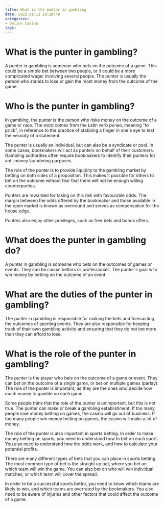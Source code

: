 ```yaml
---
title: What is the punter in gambling
date: 2022-11-11 10:29:49
categories:
- Online Casino
tags:
---
```



#  What is the punter in gambling?

A punter in gambling is someone who bets on the outcome of a game. This could be a simple bet between two people, or it could be a more complicated wager involving several people. The punter is usually the person who stands to lose or gain the most money from the outcome of the game.

#  Who is the punter in gambling?

In gambling, the punter is the person who risks money on the outcome of a game or race. The word comes from the Latin verb puneo, meaning "to prick", in reference to the practice of stabbing a finger in one's eye to test the veracity of a statement.

The punter is usually an individual, but can also be a syndicate or pool. In some cases, bookmakers will act as punters on behalf of their customers. Gambling authorities often require bookmakers to identify their punters for anti-money laundering purposes.

The role of the punter is to provide liquidity to the gambling market by betting on both sides of a proposition. This makes it possible for others to bet on the outcome without fear that there will not be enough willing counterparties.

Punters are rewarded for taking on this risk with favourable odds. The margin between the odds offered by the bookmaker and those available in the open market is known as overround and serves as compensation for the house edge.

Punters also enjoy other privileges, such as free bets and bonus offers.

#  What does the punter in gambling do?

A punter in gambling is someone who bets on the outcomes of games or events. They can be casual bettors or professionals. The punter's goal is to win money by betting on the outcome of an event.

#  What are the duties of the punter in gambling?

The punter in gambling is responsible for making the bets and forecasting the outcomes of sporting events. They are also responsible for keeping track of their own gambling activity and ensuring that they do not bet more than they can afford to lose.

#  What is the role of the punter in gambling?

The punter is the player who bets on the outcome of a game or event. They can bet on the outcome of a single game, or bet on multiple games (parlay). The role of the punter is important, as they are the ones who decide how much money to gamble on each game.

Some people think that the role of the punter is unimportant, but this is not true. The punter can make or break a gambling establishment. If too many people lose money betting on games, the casino will go out of business. If too many people win money betting on games, the casino will make a lot of money.

The role of the punter is also important in sports betting. In order to make money betting on sports, you need to understand how to bet on each sport. You also need to understand how the odds work, and how to calculate your potential profits.

There are many different types of bets that you can place in sports betting. The most common type of bet is the straight up bet, where you bet on which team will win the game. You can also bet on who will win individual matches, or which team will cover the spread.

In order to be a successful sports bettor, you need to know which teams are likely to win, and which teams are overrated by the bookmakers. You also need to be aware of injuries and other factors that could affect the outcome of a game.